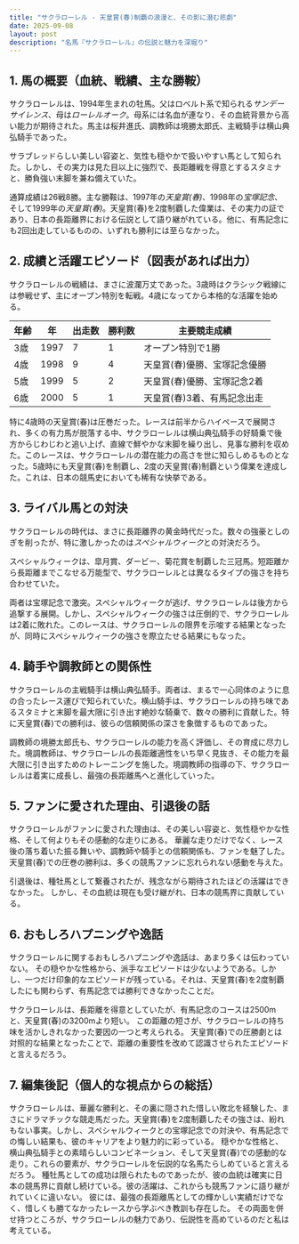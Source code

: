 ```yaml
---
title: "サクラローレル - 天皇賞(春)制覇の浪漫と、その影に潜む悲劇"
date: 2025-09-08
layout: post
description: "名馬『サクラローレル』の伝説と魅力を深堀り"
---
```


## 1. 馬の概要（血統、戦績、主な勝鞍）

サクラローレルは、1994年生まれの牡馬。父はロベルト系で知られる*サンデーサイレンス*、母は*ローレルオーク*。母系には名血が連なり、その血統背景から高い能力が期待された。馬主は桜井進氏、調教師は境勝太郎氏、主戦騎手は横山典弘騎手であった。

サラブレッドらしい美しい容姿と、気性も穏やかで扱いやすい馬として知られた。しかし、その実力は見た目以上に強烈で、長距離戦を得意とするスタミナと、勝負強い末脚を兼ね備えていた。

通算成績は26戦8勝。主な勝鞍は、1997年の*天皇賞(春)*、1998年の*宝塚記念*、そして1999年の*天皇賞(春)*。天皇賞(春)を2度制覇した偉業は、その実力の証であり、日本の長距離界における伝説として語り継がれている。他に、有馬記念にも2回出走しているものの、いずれも勝利には至らなかった。


## 2. 成績と活躍エピソード（図表があれば出力）

サクラローレルの戦績は、まさに波瀾万丈であった。3歳時はクラシック戦線には参戦せず、主にオープン特別を転戦。4歳になってから本格的な活躍を始める。

| 年齢 | 年 | 出走数 | 勝利数 | 主要競走成績 |
|---|---|---|---|---|
| 3歳 | 1997 | 7 | 1 |  オープン特別で1勝 |
| 4歳 | 1998 | 9 | 4 | 天皇賞(春)優勝、宝塚記念優勝 |
| 5歳 | 1999 | 5 | 2 | 天皇賞(春)優勝、宝塚記念2着 |
| 6歳 | 2000 | 5 | 1 |  天皇賞(春)3着、有馬記念出走 |


特に4歳時の天皇賞(春)は圧巻だった。レースは前半からハイペースで展開され、多くの有力馬が脱落する中、サクラローレルは横山典弘騎手の好騎乗で後方からじわじわと追い上げ、直線で鮮やかな末脚を繰り出し、見事な勝利を収めた。このレースは、サクラローレルの潜在能力の高さを世に知らしめるものとなった。5歳時にも天皇賞(春)を制覇し、2度の天皇賞(春)制覇という偉業を達成した。これは、日本の競馬史においても稀有な快挙である。


## 3. ライバル馬との対決

サクラローレルの時代は、まさに長距離界の黄金時代だった。数々の強豪としのぎを削ったが、特に激しかったのは*スペシャルウィーク*との対決だろう。

スペシャルウィークは、皐月賞、ダービー、菊花賞を制覇した三冠馬。短距離から長距離までこなせる万能型で、サクラローレルとは異なるタイプの強さを持ち合わせていた。

両者は宝塚記念で激突。スペシャルウィークが逃げ、サクラローレルは後方から追撃する展開。しかし、スペシャルウィークの強さは圧倒的で、サクラローレルは2着に敗れた。このレースは、サクラローレルの限界を示唆する結果となったが、同時にスペシャルウィークの強さを際立たせる結果にもなった。


## 4. 騎手や調教師との関係性

サクラローレルの主戦騎手は横山典弘騎手。両者は、まるで一心同体のように息の合ったレース運びで知られていた。横山騎手は、サクラローレルの持ち味であるスタミナと末脚を最大限に引き出す絶妙な騎乗で、数々の勝利に貢献した。特に天皇賞(春)での勝利は、彼らの信頼関係の深さを象徴するものであった。

調教師の境勝太郎氏も、サクラローレルの能力を高く評価し、その育成に尽力した。境調教師は、サクラローレルの長距離適性をいち早く見抜き、その能力を最大限に引き出すためのトレーニングを施した。境調教師の指導の下、サクラローレルは着実に成長し、最強の長距離馬へと進化していった。


## 5. ファンに愛された理由、引退後の話

サクラローレルがファンに愛された理由は、その美しい容姿と、気性穏やかな性格、そして何よりもその感動的な走りにある。  華麗な走りだけでなく、レース後の落ち着いた振る舞いや、調教師や騎手との信頼関係も、ファンを魅了した。天皇賞(春)での圧巻の勝利は、多くの競馬ファンに忘れられない感動を与えた。

引退後は、種牡馬として繋養されたが、残念ながら期待されたほどの活躍はできなかった。  しかし、その血統は現在も受け継がれ、日本の競馬界に貢献している。


## 6. おもしろハプニングや逸話

サクラローレルに関するおもしろハプニングや逸話は、あまり多くは伝わっていない。  その穏やかな性格から、派手なエピソードは少ないようである。しかし、一つだけ印象的なエピソードが残っている。それは、天皇賞(春)を2度制覇したにも関わらず、有馬記念では勝利できなかったことだ。

サクラローレルは、長距離を得意としていたが、有馬記念のコースは2500mと、天皇賞(春)の3200mより短い。  この距離の短さが、サクラローレルの持ち味を活かしきれなかった要因の一つと考えられる。  天皇賞(春)での圧勝劇とは対照的な結果となったことで、距離の重要性を改めて認識させられたエピソードと言えるだろう。


## 7. 編集後記（個人的な視点からの総括）

サクラローレルは、華麗な勝利と、その裏に隠された惜しい敗北を経験した、まさにドラマチックな競走馬だった。天皇賞(春)を2度制覇したその強さは、紛れもない事実。しかし、スペシャルウィークとの宝塚記念での対決や、有馬記念での悔しい結果も、彼のキャリアをより魅力的に彩っている。  穏やかな性格と、横山典弘騎手との素晴らしいコンビネーション、そして天皇賞(春)での感動的な走り。これらの要素が、サクラローレルを伝説的な名馬たらしめていると言えるだろう。  種牡馬としての成功は限られたものであったが、彼の血統は確実に日本の競馬界に貢献し続けている。彼の活躍は、これからも競馬ファンに語り継がれていくに違いない。  彼には、最強の長距離馬としての輝かしい実績だけでなく、惜しくも勝てなかったレースから学ぶべき教訓も存在した。  その両面を併せ持つところが、サクラローレルの魅力であり、伝説性を高めているのだと私は考えている。

